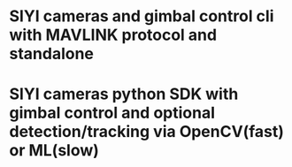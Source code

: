 # SIYI cameras and gimbal control cli with MAVLINK protocol and standalone

# SIYI cameras python SDK with gimbal control and optional detection/tracking via OpenCV(fast) or ML(slow)

